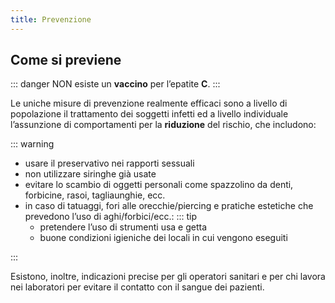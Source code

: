 ```yaml
---
title: Prevenzione
---
```


## Come si previene

::: danger NON esiste <Badge text="!" type="error"/>
un **vaccino** per l’epatite **C**.
:::

Le uniche misure di prevenzione realmente efficaci sono a livello di popolazione il trattamento dei soggetti infetti ed a livello individuale l’assunzione di comportamenti per la **riduzione** del rischio, che includono:

::: warning

- usare il preservativo nei rapporti sessuali
- non utilizzare siringhe già usate
- evitare lo scambio di oggetti personali come spazzolino da denti, forbicine, rasoi, tagliaunghie, ecc.
- in caso di tatuaggi, fori alle orecchie/piercing e pratiche estetiche che prevedono l’uso di aghi/forbici/ecc.:
  ::: tip
  - pretendere l’uso di strumenti usa e getta
  - buone condizioni igieniche dei locali in cui vengono eseguiti

:::

Esistono, inoltre, indicazioni precise per gli operatori sanitari e per chi lavora nei laboratori per evitare il contatto con il sangue dei pazienti.
